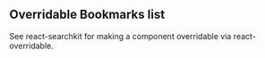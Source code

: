
## Overridable Bookmarks list

See react-searchkit for making a component overridable via react-overridable.

